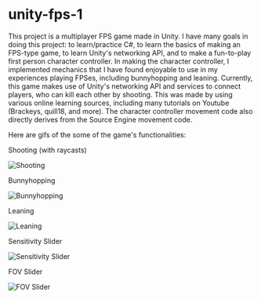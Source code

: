 # unity-fps-1
This project is a multiplayer FPS game made in Unity. I have many goals in doing this project: to learn/practice C#, to learn the basics of making an FPS-type game, to learn Unity's networking API, and to make a fun-to-play first person character controller. In making the character controller, I implemented mechanics that I have found enjoyable to use in my experiences playing FPSes, including bunnyhopping and leaning. Currently, this game makes use of Unity's networking API and services to connect players, who can kill each other by shooting. This was made by using various online learning sources, including many tutorials on Youtube (Brackeys, quill18, and more). The character controller movement code also directly derives from the Source Engine movement code.

Here are gifs of the some of the game's functionalities:

Shooting (with raycasts)

![Shooting](https://i.imgur.com/x1CoYwM.gif)


Bunnyhopping

![Bunnyhopping](https://i.imgur.com/JiPsiSx.gif)


Leaning

![Leaning](https://i.imgur.com/cSwDPPG.gif)


Sensitivity Slider

![Sensitivity Slider](https://i.imgur.com/zgLLnX1.gif)


FOV Slider

![FOV Slider](https://i.imgur.com/M7v0QOs.gif)
